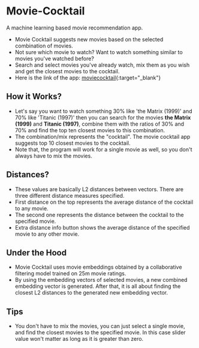 # Movie-Cocktail
A machine learning based movie recommendation app.

* Movie Cocktail suggests new movies based on the selected combination of movies.
* Not sure which movie to watch? Want to watch something similar to movies you've watched before?
* Search and select movies you've already watch, mix them as you wish and get the closest movies to the cocktail.
* Here is the link of the app: [moviecocktail](https://moviecocktail.netlify.app/){:target="_blank"}

## How it Works?
* Let's say you want to watch something 30% like 'the Matrix (1999)' and 70% like 'Titanic (1997)' then you can search for the movies **the Matrix (1999)** and **Titanic (1997)**, combine them with the ratios of 30% and 70%  and find the top ten closest movies to this combination.
* The combination/mix represents the "cocktail". The movie cocktail app suggests top 10 closest movies to the cocktail.
* Note that, the program will work for a single movie as well, so you don't always have to mix the movies.

## Distances?
* These values are basically L2 distances between vectors. There are three different distance measures specified.
* First distance on the top represents the average distance of the cocktail to any movie.
* The second one represents the distance between the cocktail to the specified movie.
* Extra distance info button shows the average distance of the specified movie to any other movie.

## Under the Hood
* Movie Cocktail uses movie embeddings obtained by a collaborative filtering model trained on 25m movie ratings.
* By using the embedding vectors of selected movies, a new combined embedding vector is generated. After that, it is all about finding the closest L2 distances to the generated new embedding vector.

## Tips
* You don't have to mix the movies, you can just select a single movie, and find the closest movies to the specified movie. In this case slider value won't matter as long as it is greater than zero.

